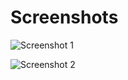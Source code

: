 # Screenshots

<div class="screenshot-grid">

![Screenshot 1](https://cdn.jsdelivr.net/gh/sanoojes/spicetify-lucid@main/assets/images/base.png)

![Screenshot 2](https://cdn.jsdelivr.net/gh/sanoojes/spicetify-lucid@main/assets/images/base-2.png)

</div>
